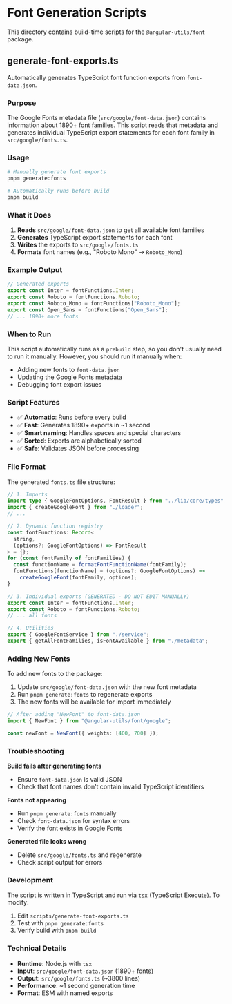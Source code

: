 # Font Generation Scripts

This directory contains build-time scripts for the `@angular-utils/font` package.

## generate-font-exports.ts

Automatically generates TypeScript font function exports from `font-data.json`.

### Purpose

The Google Fonts metadata file (`src/google/font-data.json`) contains information about 1890+ font families. This script reads that metadata and generates individual TypeScript export statements for each font family in `src/google/fonts.ts`.

### Usage

```bash
# Manually generate font exports
pnpm generate:fonts

# Automatically runs before build
pnpm build
```

### What it Does

1. **Reads** `src/google/font-data.json` to get all available font families
2. **Generates** TypeScript export statements for each font
3. **Writes** the exports to `src/google/fonts.ts`
4. **Formats** font names (e.g., "Roboto Mono" → `Roboto_Mono`)

### Example Output

```typescript
// Generated exports
export const Inter = fontFunctions.Inter;
export const Roboto = fontFunctions.Roboto;
export const Roboto_Mono = fontFunctions["Roboto_Mono"];
export const Open_Sans = fontFunctions["Open_Sans"];
// ... 1890+ more fonts
```

### When to Run

This script automatically runs as a `prebuild` step, so you don't usually need to run it manually. However, you should run it manually when:

- Adding new fonts to `font-data.json`
- Updating the Google Fonts metadata
- Debugging font export issues

### Script Features

- ✅ **Automatic**: Runs before every build
- ✅ **Fast**: Generates 1890+ exports in ~1 second
- ✅ **Smart naming**: Handles spaces and special characters
- ✅ **Sorted**: Exports are alphabetically sorted
- ✅ **Safe**: Validates JSON before processing

### File Format

The generated `fonts.ts` file structure:

```typescript
// 1. Imports
import type { GoogleFontOptions, FontResult } from "../lib/core/types";
import { createGoogleFont } from "./loader";
// ...

// 2. Dynamic function registry
const fontFunctions: Record<
  string,
  (options?: GoogleFontOptions) => FontResult
> = {};
for (const fontFamily of fontFamilies) {
  const functionName = formatFontFunctionName(fontFamily);
  fontFunctions[functionName] = (options?: GoogleFontOptions) =>
    createGoogleFont(fontFamily, options);
}

// 3. Individual exports (GENERATED - DO NOT EDIT MANUALLY)
export const Inter = fontFunctions.Inter;
export const Roboto = fontFunctions.Roboto;
// ... all fonts

// 4. Utilities
export { GoogleFontService } from "./service";
export { getAllFontFamilies, isFontAvailable } from "./metadata";
```

### Adding New Fonts

To add new fonts to the package:

1. Update `src/google/font-data.json` with the new font metadata
2. Run `pnpm generate:fonts` to regenerate exports
3. The new fonts will be available for import immediately

```typescript
// After adding "NewFont" to font-data.json
import { NewFont } from "@angular-utils/font/google";

const newFont = NewFont({ weights: [400, 700] });
```

### Troubleshooting

**Build fails after generating fonts**

- Ensure `font-data.json` is valid JSON
- Check that font names don't contain invalid TypeScript identifiers

**Fonts not appearing**

- Run `pnpm generate:fonts` manually
- Check `font-data.json` for syntax errors
- Verify the font exists in Google Fonts

**Generated file looks wrong**

- Delete `src/google/fonts.ts` and regenerate
- Check script output for errors

### Development

The script is written in TypeScript and run via `tsx` (TypeScript Execute). To modify:

1. Edit `scripts/generate-font-exports.ts`
2. Test with `pnpm generate:fonts`
3. Verify build with `pnpm build`

### Technical Details

- **Runtime**: Node.js with `tsx`
- **Input**: `src/google/font-data.json` (1890+ fonts)
- **Output**: `src/google/fonts.ts` (~3800 lines)
- **Performance**: ~1 second generation time
- **Format**: ESM with named exports

